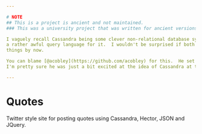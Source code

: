 ```yaml
---

# NOTE
## This is a project is ancient and not maintained.
### This was a university project that was written for ancient versions of Cassandra and Hector.

I vaguely recall Cassandra being some clever non-relational database system and Hector being
a rather awful query language for it.  I wouldn't be surprised if both have moved on to become other
things by now.

You can blame [@acobley](https://github.com/acobley) for this.  He set the assignment at university all those years ago.
I'm pretty sure he was just a bit excited at the idea of Cassandra at the time ;)

---
```


# Quotes
Twitter style site for posting quotes using Cassandra, Hector, JSON and JQuery.

